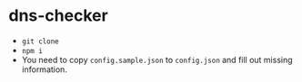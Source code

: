 # dns-checker

* `git clone`
* `npm i`
* You need to copy `config.sample.json` to `config.json` and fill out missing information.
